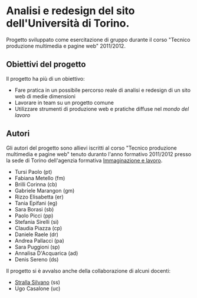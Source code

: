 ﻿Analisi e redesign del sito dell'Università di Torino.
==========================================================

Progetto sviluppato come esercitazione di gruppo durante il corso "Tecnico produzione multimedia e pagine web" 2011/2012.

Obiettivi del progetto
----------------------

Il progetto ha più di un obiettivo:

* Fare pratica in un possibile percorso reale di analisi e redesign di un sito web di medie dimensioni
* Lavorare in team su un progetto comune
* Utilizzare strumenti di produzione web e pratiche diffuse nel _mondo del lavoro_

Autori
------

Gli autori del progetto sono allievi iscritti al corso "Tecnico produzione multimedia e pagine web" tenuto duranto l'anno formativo 2011/2012 presso la sede di Torino dell'agenzia formativa [Immaginazione e lavoro](http://www.immaginazioneelavoro.it/).


* Tursi Paolo (pt)
* Fabiana Metello (fm)
* Brilli Corinna (cb)
* Gabriele Marangon (gm)
* Rizzo Elisabetta (er)
* Tania Epifani (eg)
* Sara Borasi (sb)
* Paolo Picci (pp)
* Stefania Sirelli (si)
* Claudia Piazza (cp)
* Daniele Raele (dr)
* Andrea Pallacci (pa)
* Sara Puggioni (sp)
* Annalisa D'Acquarica (ad)
* Denis Sereno (ds)

Il progetto si è avvalso anche della collaborazione di alcuni docenti:

* [Stralla Silvano](http://www.sistrall.it) (ss)
* Ugo Casalone (uc)



